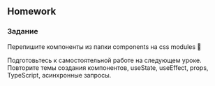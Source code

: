 ## Homework

### Задание

Перепишите компоненты из папки components на css modules 🎨

Подготовьтесь к самостоятельной работе на следующем уроке.
Повторите темы создания компонентов, useState, useEffect, props, TypeScript, асинхронные запросы.



